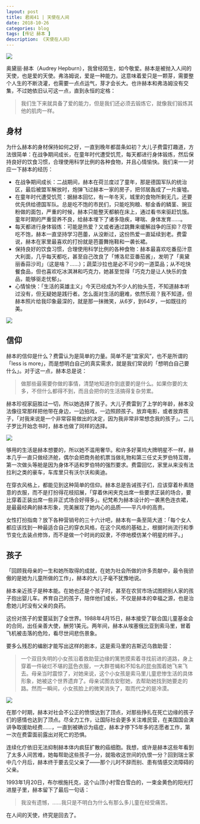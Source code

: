 ```yaml
---
layout: post
title: 君阅41 | 天使在人间
date: 2018-10-26
categories: blog
tags: [传记 赫本 ]
description: 《天使在人间》
---
```


![](http://ww1.sinaimg.cn/large/78b44ed4gy1fwn1bzofvmj20au07ct8t.jpg)

<p>奥黛丽·赫本（Audrey Hepburn），我曾经陌生，如今敬爱。赫本是被抛入人间的天使，也是爱的天使。弗洛姆说，爱是一种能力。这意味着爱只是一颗芽，需要整个人生的不断浇灌，也需要一点点运气，芽才会长大。也许赫本和弗洛姆没有交集，不过她依旧认可这一点，直到永恒的定格：</p>

<blockquote>
<p>我们生下来就具备了爱的能力，但是我们还必须去锻炼它，就像我们锻炼其他的肌肉一样。 </p>
</blockquote>

<h2>身材</h2>

<p>为什么赫本的身材保持如何之好，一直到晚年都苗条如初？大儿子费雷打趣道，方法很简单：在战争期间成长，在童年时代遭受饥荒，每天都进行身体锻炼，然后保持良好的饮食习惯，合理使用科学比例的各种食物，并且心情愉快。我们来一一对应一下赫本的经历：</p>

<ul>
	<li>在战争期间成长：二战期间，赫本在荷兰度过了童年，那是德国军队的统治区，最后被盟军解放时，炮弹飞过赫本一家的房子，把邻居轰成了一片废墟。</li>
	<li>在童年时代遭受饥荒：据赫本回忆，有一年冬天，城里的食物所剩无几，还要优先供给德国军队。总是吃不饱的市民们，只能吃狗粮、郁金香的鳞茎、豌豆粉做的面包，严重的时候，赫本只能整天都躺在床上，通过看书来驱赶饥饿。童年时期的严重营养不良，给赫本埋下了诸多隐疾，哮喘、身体发育……。</li>
	<li>每天都进行身体锻炼：可能是热爱？又或者通过跳舞来缓解战争的压抑？尽管吃不饱，赫本一直坚持学习芭蕾，从没断过，这份热爱一直延续到老。费雷说，赫本在家里最喜欢的打扮就是芭蕾舞拖鞋和一袭长裙。</li>
	<li>保持良好的饮食习惯，合理使用科学比例的各种食物：赫本最喜欢吃番茄汁意大利面，几乎每天都吃，甚至自己改良了「博洛尼亚番茄酱」，发明了「奥黛丽香蒜沙司」（这是啥？……）；蔬菜沙拉也是必不可少的一道菜品；从不吃快餐食品，但也喜欢吃冰淇淋和巧克力，她甚至觉得「巧克力是让人快乐的食品，能够驱走忧郁」。</li>
	<li>心情愉快：「生活的英雄主义」今天已经成为不少人的抬头签，不知道赫本听过没有，但无疑她是践行者。怎么面对生活的磨难，依然乐观？我不知道，但赫本照片给我印象最深的，就是那一抹微笑，从6岁，到64岁，一如既往的美。</li>	
</ul>

![](http://ww1.sinaimg.cn/large/78b44ed4gy1fwn1zc5mcbj22043401ky.jpg)

<h2>信仰</h2>

<p>赫本的信仰是什么？费雷认为是简单的力量。简单不是“宜家风”，也不是所谓的「less is more」，而是想明白自己的真实需求，就是我们常说的「想明白自己要什么」。对于这一点，赫本总是说：</p>

<blockquote>
<p>做那些最需要你做的事情，清楚地知道你到底要的是什么。如果你要的太多，不但什么都得不到，而且会把你的生活搞得复杂劳累。</p>
</blockquote>

<p>赫本珍视家庭胜过一切，所以她选择了孩子。大儿子费雷到了上学的年龄，赫本没法像往常那样把他带在身边，一边拍戏，一边照顾孩子。放弃电影，或者放弃孩子，「对我来说是一个非常容易做出的决定，因为我非常非常想念我的孩子」。二儿子罗比开始念书时，赫本也做了同样的选择。</p>

![](http://ww1.sinaimg.cn/large/78b44ed4gy1fwn26xk9chj227r1ms4qp.jpg)

<p>够用的生活是赫本想要的，所以她不滥用奢华。和许多好莱坞大牌明星不一样，赫本几乎一直只做经济舱，偶尔会把商务舱机票当做礼物和第三任丈夫罗伯特互赠，第一次做头等舱是因为身体不适和罗伯特的强烈要求。费雷回忆，家里从来没有法拉利之类的豪车，车库里只有沃尔沃和奥迪。</p>

<p>在穿衣风格上，都能见到这种简单的信仰。赫本总是告诫孩子们，应该穿着朴素随意的衣服，而不是打扮得花枝招展，「穿着休闲夹克出席一些要求正装的场合，要比穿着正装出席一些非正式场合好得多」。纪梵希为赫本设计的一袭黑色连衣裙，是最最经典的赫本形象，完美展现了她内心的品质——平凡中的高贵。</p>

<p>女性打扮指南？放下各种营销号的三十六计吧，赫本有一条至简大道：「每个女人都应该找到一种最适合自己的穿衣风格，在这个风格的基础上，根据时尚流行和季节变化去装点修饰，而不是做一个时尚的奴隶，不停地模仿某个明星的样子。」</p>

<h2>孩子</h2>

<p>「回顾我母亲的一生和她所取得的成就，在她为社会所做的许多贡献中，最令我骄傲的是她为儿童所做的工作」，赫本的大儿子毫不犹豫地说。</p>

<p>赫本亲近孩子是种本能。在她也还是个孩子时，甚至在农贸市场试图把别人家的孩子抱出婴儿车。养育自己的孩子，陪伴他们成长，不仅是赫本的幸福之源，也是治愈她儿时没有父亲的良药。</p>

<p>这份对孩子的爱蔓延到了全世界。1988年4月15日，赫本接受了联合国儿童基金会的合同，出任亲善大使，酬劳1美元。两年间，赫本从埃塞俄比亚到索马里，冒着飞机被击落的危险，看尽世间悲伤景象。</p>

<p>要多么残忍的编剧才能写出这样的剧本，这是索马里的吉斯迈乌救助营：</p>

<blockquote>
<p>一个双目失明的小女孩沿着救助营边缘的篱笆摸索着寻找前进的道路，身上穿着一件破烂不堪的蓝色衣服，一大群苍蝇和不知名的昆虫围着她飞来飞去。母亲当时震惊了，对她来说，这个小女孩是索马里儿童悲惨生活的具体形象，她被这个世界遗弃了。母亲试图去安慰她，去帮助她找到她要走的路。然而一瞬间，小女孩脸上的微笑消失了，取而代之的是冷漠。</p>
</blockquote>

![](http://ww1.sinaimg.cn/large/78b44ed4gy1fwn1e8n5lhj210a0t27dw.jpg)

<p>在那个时期，赫本对社会不公正的愤恨达到了顶点，对那些挣扎在死亡边缘的孩子们的感情也达到了顶点。尽全力工作，让国际社会更多关注难民营，在美国国会演讲争取援助经费……，一直到被确诊为癌症，赫本才停下5年多的志愿者工作，第一次在费雷面前露出对死亡的恐惧。</p>

<p>连续化疗依旧无法抑制赫本体内疯狂扩散的癌细胞。我想，或许是赫本这些年看到了太多人间苦难，她每帮助这些孩子一分，就吸收这世间的仇恨一分？回到瑞士家中几个月后，赫本终于要去见父亲了——那个儿时不辞而别、患有情感交流障碍的父亲。</p>

<p>1993年1月20日，布尔根施托克，这个山顶小村雪白雪白的，一束金黄色的阳光打进屋子里，赫本留下了最后一句话：</p>

<blockquote>
<p>我没有遗憾，……我只是不明白为什么有那么多儿童在经受痛苦。</p>
</blockquote>

<p>在人间的天使，终究是回去了。</p>



